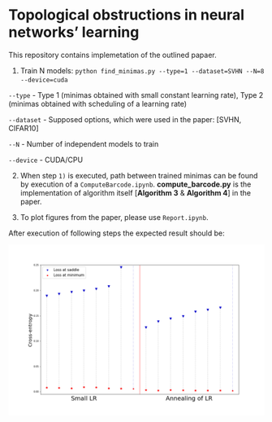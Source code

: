 # Topological obstructions in neural networks’ learning

This repository contains implemetation of the outlined papaer.

1) Train N models: `python find_minimas.py --type=1 --dataset=SVHN --N=8 --device=cuda`

`--type` - Type 1 (minimas obtained with small constant learning rate), Type 2 (minimas obtained with scheduling of a learning rate)

`--dataset` - Supposed options, which were used in the paper: [SVHN, CIFAR10]

`--N` - Number of independent models to train

`--device` - CUDA/CPU

2) When step `1)` is executed, path between trained minimas can be found by execution of a `ComputeBarcode.ipynb`. **compute_barcode.py** is the implementation of algorithm itself [**Algorithm 3** & **Algorithm 4**] in the paper.

3) To plot figures from the paper, please use `Report.ipynb`.

After execution of following steps the expected result should be:

![Alt text](images/Experiment2_ResNet9_Barcodes_SVHN.png?raw=true "SVHN barcodes for minimas of type (1) & (2)")

